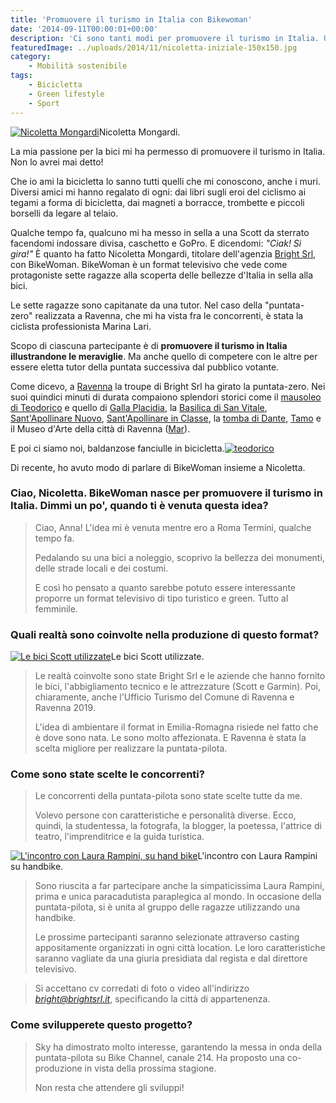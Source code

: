 ```yaml
---
title: 'Promuovere il turismo in Italia con Bikewoman'
date: '2014-09-11T00:00:01+00:00'
description: 'Ci sono tanti modi per promuovere il turismo in Italia. Uno di questi è BikeWoman, un format la cui puntata-pilota è stata realizzata a Ravenna.'
featuredImage: ../uploads/2014/11/nicoletta-iniziale-150x150.jpg
category:
    - Mobilità sostenibile
tags:
    - Bicicletta
    - Green lifestyle
    - Sport
---
```


[![Nicoletta Mongardi](../uploads/2014/11/nicoletta-iniziale-300x225.jpg)](https://myhumus.com/wp-content/uploads/2014/11/nicoletta-iniziale.jpg)Nicoletta Mongardi.

La mia passione per la bici mi ha permesso di promuovere il turismo in Italia. Non lo avrei mai detto!

Che io ami la bicicletta lo sanno tutti quelli che mi conoscono, anche i muri. Diversi amici mi hanno regalato di ogni: dai libri sugli eroi del ciclismo ai tegami a forma di bicicletta, dai magneti a borracce, trombette e piccoli borselli da legare al telaio.

Qualche tempo fa, qualcuno mi ha messo in sella a una Scott da sterrato facendomi indossare divisa, caschetto e GoPro. E dicendomi: *"Ciak! Si gira!"*
È quanto ha fatto Nicoletta Mongardi, titolare dell'agenzia [Bright Srl](http://www.brightsrl.it), con BikeWoman.
BikeWoman è un format televisivo che vede come protagoniste sette ragazze alla scoperta delle bellezze d'Italia in sella alla bici.

Le sette ragazze sono capitanate da una tutor. Nel caso della "puntata-zero" realizzata a Ravenna, che mi ha vista fra le concorrenti, è stata la ciclista professionista Marina Lari.

Scopo di ciascuna partecipante è di **promuovere il turismo in Italia illustrandone le meraviglie**. Ma anche quello di competere con le altre per essere eletta tutor della puntata successiva dal pubblico votante.

Come dicevo, a [Ravenna](http://www.turismo.ra.it/ita/) la troupe di Bright Srl ha girato la puntata-zero.
Nei suoi quindici minuti di durata compaiono splendori storici come il [mausoleo di Teodorico](http://www.turismo.ra.it/ita/Scopri-il-territorio/Arte-e-cultura/Patrimonio-Unesco/Mausoleo-di-Teoderico) e quello di [Galla Placidia](http://www.turismo.ra.it/ita/Scopri-il-territorio/Arte-e-cultura/Patrimonio-Unesco/Mausoleo-di-Galla-Placidia), la [Basilica di San Vitale](http://www.turismo.ra.it/ita/Scopri-il-territorio/Arte-e-cultura/Patrimonio-Unesco/Basilica-di-San-Vitale), [Sant'Apollinare Nuovo](http://www.turismo.ra.it/ita/Scopri-il-territorio/Arte-e-cultura/Patrimonio-Unesco/Basilica-di-Sant'Apollinare-Nuovo), [Sant'Apollinare in Classe](http://www.turismo.ra.it/ita/Scopri-il-territorio/Arte-e-cultura/Patrimonio-Unesco/Basilica-di-Sant'Apollinare-in-Classe), la [tomba di Dante](http://www.turismo.ra.it/ita/Scopri-il-territorio/Arte-e-cultura/Monumenti-alla-memoria/Tomba-di-Dante-e-Quadrarco-di-Braccioforte), [Tamo](http://www.tamoravenna.it) e il Museo d'Arte della città di Ravenna ([Mar](http://www.mar.ra.it/ita/)).

E poi ci siamo noi, baldanzose fanciulle in bicicletta.[![teodorico](../uploads/2014/09/teodorico-300x158.jpg)](https://myhumus.com/wp-content/uploads/2014/09/teodorico.jpg)

Di recente, ho avuto modo di parlare di BikeWoman insieme a Nicoletta.

### Ciao, Nicoletta. BikeWoman nasce per promuovere il turismo in Italia. Dimmi un po', quando ti è venuta questa idea?

> Ciao, Anna! L'idea mi è venuta mentre ero a Roma Termini, qualche tempo fa.
>
> Pedalando su una bici a noleggio, scoprivo la bellezza dei monumenti, delle strade locali e dei costumi.
>
> E così ho pensato a quanto sarebbe potuto essere interessante proporre un format televisivo di tipo turistico e green. Tutto al femminile.

### Quali realtà sono coinvolte nella produzione di questo format?

[![Le bici Scott utilizzate](../uploads/2014/09/bici-scott-300x180.jpg)](https://myhumus.com/wp-content/uploads/2014/09/bici-scott.jpg)Le bici Scott utilizzate.

> Le realtà coinvolte sono state Bright Srl e le aziende che hanno fornito le bici, l'abbigliamento tecnico e le attrezzature (Scott e Garmin). Poi, chiaramente, anche l'Ufficio Turismo del Comune di Ravenna e Ravenna 2019.
>
> L'idea di ambientare il format in Emilia-Romagna risiede nel fatto che è dove sono nata. Le sono molto affezionata. E Ravenna è stata la scelta migliore per realizzare la puntata-pilota.

### Come sono state scelte le concorrenti?

> Le concorrenti della puntata-pilota sono state scelte tutte da me.
>
> Volevo persone con caratteristiche e personalità diverse. Ecco, quindi, la studentessa, la fotografa, la blogger, la poetessa, l'attrice di teatro, l'imprenditrice e la guida turistica.

[![L'incontro con Laura Rampini, su hand bike](../uploads/2014/09/hand-bike-300x160.jpg)](https://myhumus.com/wp-content/uploads/2014/09/hand-bike.jpg)L'incontro con Laura Rampini su handbike.

> Sono riuscita a far partecipare anche la simpaticissima Laura Rampini, prima e unica paracadutista paraplegica al mondo. In occasione della puntata-pilota, si è unita al gruppo delle ragazze utilizzando una handbike.
>
> Le prossime partecipanti saranno selezionate attraverso casting appositamente organizzati in ogni città location. Le loro caratteristiche saranno vagliate da una giuria presidiata dal regista e dal direttore televisivo.

> Si accettano cv corredati di foto o video all'indirizzo *bright@brightsrl.it*, specificando la città di appartenenza.

### Come svilupperete questo progetto?

> Sky ha dimostrato molto interesse, garantendo la messa in onda della puntata-pilota su Bike Channel, canale 214. Ha proposto una co-produzione in vista della prossima stagione.
>
> Non resta che attendere gli sviluppi!
